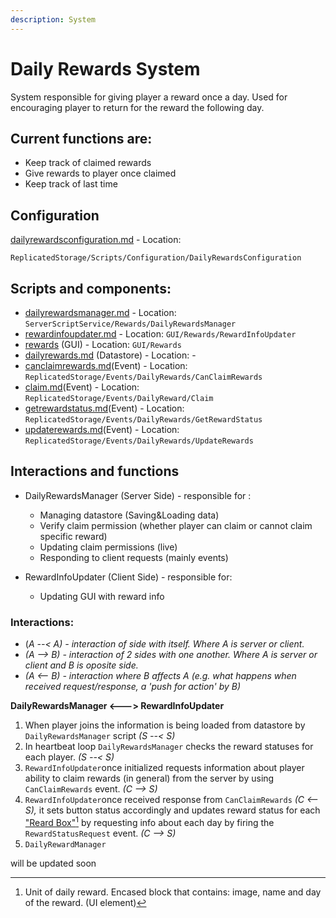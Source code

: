 ```yaml
---
description: System
---
```


# Daily Rewards System

System responsible for giving player a reward once a day. Used for encouraging player to return for the reward the following day.

## Current functions are:

* Keep track of claimed rewards
* Give rewards to player once claimed
* Keep track of last time

## Configuration

[dailyrewardsconfiguration.md](../../../replicatedstorage-scripts/replicatedstorage/scripts/configuration/dailyrewardsconfiguration.md "mention") - Location:

`ReplicatedStorage/Scripts/Configuration/DailyRewardsConfiguration`

## Scripts and components:

* [dailyrewardsmanager.md](../../../server-scripts/serverscriptservice/rewards/dailyrewardsmanager.md "mention") - Location: `ServerScriptService/Rewards/DailyRewardsManager`
* [rewardinfoupdater.md](../../../ui-scripts/startergui/rewards/rewardinfoupdater.md "mention") - Location: `GUI/Rewards/RewardInfoUpdater`
* [rewards](../../../ui-scripts/startergui/rewards/ "mention") (GUI) - Location: `GUI/Rewards`
* [dailyrewards.md](../../../datastores/datastores/dailyrewards.md "mention") (Datastore) - Location: -
* [canclaimrewards.md](../../../replicatedstorage-scripts/replicatedstorage/events/dailyrewards/canclaimrewards.md "mention")(Event) - Location: `ReplicatedStorage/Events/DailyRewards/CanClaimRewards`
* &#x20;[claim.md](../../../replicatedstorage-scripts/replicatedstorage/events/dailyrewards/claim.md "mention")(Event) - Location: `ReplicatedStorage/Events/DailyReward/Claim`
* &#x20;[getrewardstatus.md](../../../replicatedstorage-scripts/replicatedstorage/events/dailyrewards/getrewardstatus.md "mention")(Event) - Location: `ReplicatedStorage/Events/DailyRewards/GetRewardStatus`
* [updaterewards.md](../../../replicatedstorage-scripts/replicatedstorage/events/dailyrewards/updaterewards.md "mention")(Event) - Location: `ReplicatedStorage/Events/DailyRewards/UpdateRewards`



## Interactions and functions

*   DailyRewardsManager (Server Side) - responsible for :&#x20;

    * Managing datastore (Saving\&Loading data)
    * Verify claim permission (whether player can claim or cannot claim specific reward)
    * Updating claim permissions (live)
    * Responding to client requests (mainly events)


* RewardInfoUpdater (Client Side) - responsible for:
  * Updating GUI with reward info

### Interactions:

* (_A --< A) - interaction of side with itself. Where A is server or client._
* _(A --> B) - interaction of 2 sides with one another. Where A is server or client and B is oposite side._
* _(A <— B) - interaction where B affects A (e.g. what happens when received request/response, a 'push for action' by B)_

**DailyRewardsManager <---> RewardInfoUpdater**

1. When player joins the information is being loaded from datastore by `DailyRewardsManager` script _(S --< S)_
2. In heartbeat loop `DailyRewardsManager` checks the reward statuses for each player. _(S --< S)_
3. `RewardInfoUpdater`once initialized requests information about player ability to claim rewards (in general) from the server by using `CanClaimRewards` event. _(C --> S)_
4. `RewardInfoUpdater`once received response from `CanClaimRewards` _(C <— S),_ it sets button status accordingly and updates reward status for each ["Reard Box"](#user-content-fn-1)[^1] by requesting info about each day by firing the `RewardStatusRequest` event. _(C --> S)_
5. `DailyRewardManager`

will be updated soon



[^1]: Unit of daily reward. Encased block that contains: image, name and day of the reward. (UI element)
